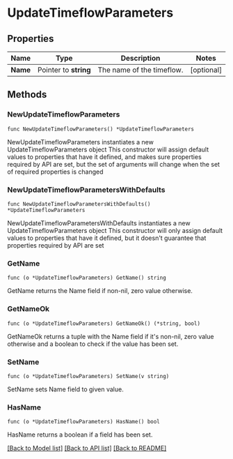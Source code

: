 # UpdateTimeflowParameters

## Properties

Name | Type | Description | Notes
------------ | ------------- | ------------- | -------------
**Name** | Pointer to **string** | The name of the timeflow. | [optional] 

## Methods

### NewUpdateTimeflowParameters

`func NewUpdateTimeflowParameters() *UpdateTimeflowParameters`

NewUpdateTimeflowParameters instantiates a new UpdateTimeflowParameters object
This constructor will assign default values to properties that have it defined,
and makes sure properties required by API are set, but the set of arguments
will change when the set of required properties is changed

### NewUpdateTimeflowParametersWithDefaults

`func NewUpdateTimeflowParametersWithDefaults() *UpdateTimeflowParameters`

NewUpdateTimeflowParametersWithDefaults instantiates a new UpdateTimeflowParameters object
This constructor will only assign default values to properties that have it defined,
but it doesn't guarantee that properties required by API are set

### GetName

`func (o *UpdateTimeflowParameters) GetName() string`

GetName returns the Name field if non-nil, zero value otherwise.

### GetNameOk

`func (o *UpdateTimeflowParameters) GetNameOk() (*string, bool)`

GetNameOk returns a tuple with the Name field if it's non-nil, zero value otherwise
and a boolean to check if the value has been set.

### SetName

`func (o *UpdateTimeflowParameters) SetName(v string)`

SetName sets Name field to given value.

### HasName

`func (o *UpdateTimeflowParameters) HasName() bool`

HasName returns a boolean if a field has been set.


[[Back to Model list]](../README.md#documentation-for-models) [[Back to API list]](../README.md#documentation-for-api-endpoints) [[Back to README]](../README.md)


